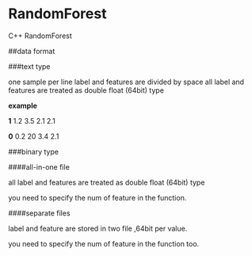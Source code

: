 RandomForest
============

C++ RandomForest

##data format

###text type

one sample per line
label and features are divided by space
all label and features are treated as double float (64bit) type

**example**

**1** 1.2 3.5 2.1 2.1

**0** 0.2 20 3.4 2.1

###binary type

####all-in-one file

all label and features are treated as double float (64bit) type

you need to specify the num of feature in the function.

####separate files

label and feature are stored in two file ,64bit per value.

you need to specify the num of feature in the function too.

